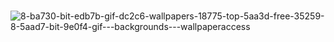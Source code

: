 ###  

![8-ba730-bit-edb7b-gif-dc2c6-wallpapers-18775-top-5aa3d-free-35259-8-5aad7-bit-9e0f4-gif---backgrounds---wallpaperaccess](https://user-images.githubusercontent.com/82829965/223229889-e3a270c4-fb42-42a5-9fec-9e62920a3c31.gif)


<!--
**hugoms7/hugoms7** is a ✨ _special_ ✨ repository because its `README.md` (this file) appears on your GitHub profile.

Here are some ideas to get you started:

- 🔭 I’m currently working on ...
- 🌱 I’m currently learning ...
- 👯 I’m looking to collaborate on ...
- 🤔 I’m looking for help with ...
- 💬 Ask me about ...
- 📫 How to reach me: ...
- 😄 Pronouns: ...
- ⚡ Fun fact: ...
-->
